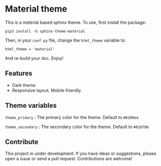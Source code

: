 Material theme
==============
This is a material based sphinx theme. To use, first install the package:

    pip3 install -U sphinx-theme-material

Then, in your ``conf.py`` file, change the ``html_theme`` variable to:

    html_theme = 'material'

And re-build your doc. Enjoy!

Features
--------
- Dark theme
- Responsive layout. Mobile friendly.


Theme variables
---------------
``theme_primary``
: The primary color for the theme. Default to ``#6200ee``

``theme_secondary``
: The secondary color for the theme. Default to ``#018786``

Contribute
----------
This project in under development. If you have ideas or suggestions, please open
a issue or send a pull request. Contributions are welcome!
